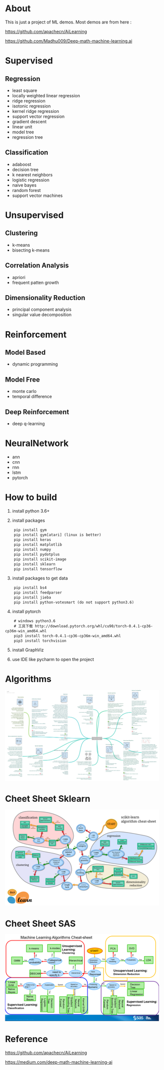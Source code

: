 # About
This is just a project of ML demos. Most demos are from here :

https://github.com/apachecn/AiLearning

https://github.com/Madhu009/Deep-math-machine-learning.ai

# Supervised

## Regression
- least square
- locally weighted linear regression
- ridge regression
- isotonic regression
- kernel ridge regression
- support vector regression
- gradient descent
- linear unit
- model tree
- regression tree

## Classification
- adaboost
- decision tree
- k nearest neighbors
- logistic regression
- naive bayes
- random forest
- support vector machines


# Unsupervised
## Clustering
- k-means
- bisecting k-means

## Correlation Analysis
- apriori
- frequent patten growth


## Dimensionality Reduction
- principal component analysis
- singular value decomposition


# Reinforcement

## Model Based
- dynamic programming

## Model Free
- monte carlo
- temporal difference

## Deep Reinforcement
- deep q-learning

# NeuralNetwork
- ann
- cnn
- rnn
- lstm
- pytorch


# How to build

1. install python 3.6+

2. install packages

```shell
    pip install gym
    pip install gym[atari] (linux is better)
    pip install keras
    pip install matplotlib
    pip install numpy
    pip install pydotplus
    pip install scikit-image
    pip install sklearn
    pip install tensorflow
```

3. install packages to get data

```shell
    pip install bs4
    pip install feedparser
    pip install jieba
    pip install python-votesmart (do not support python3.6)
```

4. install pytorch

```shell
    # windows python3.6
    # 工具下载 http://download.pytorch.org/whl/cu90/torch-0.4.1-cp36-cp36m-win_amd64.whl
    pip3 install torch-0.4.1-cp36-cp36m-win_amd64.whl
    pip3 install torchvision
```

5. install GraphViz

6. use IDE like pycharm to open the project


# Algorithms
![CheatSheet_sklearn](/Images/CheetSheet/Algorithms.png)


# Cheet Sheet Sklearn
![CheatSheet_sklearn](/Images/CheetSheet/CheatSheet_sklearn.png)


# Cheet Sheet SAS
![CheatSheet_sas](/Images/CheetSheet/CheatSheet_sas.png)


# Reference

https://github.com/apachecn/AiLearning

https://medium.com/deep-math-machine-learning-ai
